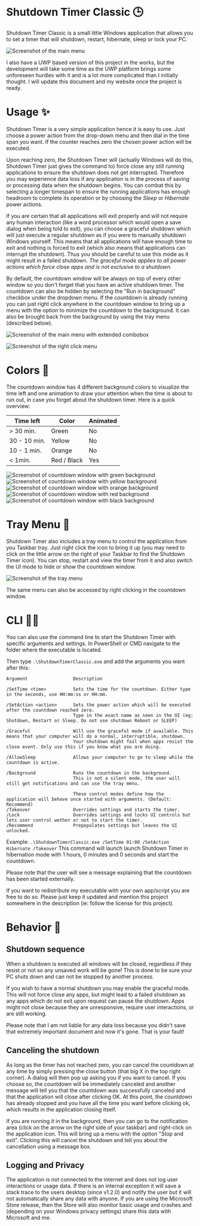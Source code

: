# Shutdown Timer Classic 🕒

Shutdown Timer Classic is a small little Windows application that allows you to set a timer that will shutdown, restart, hibernate, sleep or lock your PC.

![Screenshot of the main menu](Screenshots/Menu.png)

I also have a UWP based version of this project in the works, but the development will take some time as the UWP platform brings some unforeseen hurdles with it and is a lot more complicated than I initially thought.
I will update this document and my website once the project is ready.

# Usage ✨

Shutdown Timer is a very simple application hence it is easy to use.
Just choose a power action from the drop-down menu and then dial in the time span you want. If the counter reaches zero the chosen power action will be executed.

Upon reaching zero, the Shutdown Timer will (actually Windows will do this, Shutdown Timer just gives the command to) force close any still running applications to ensure the shutdown does not get interrupted.
Therefore you may experience data loss if any application is in the process of saving or processing data when the shutdown begins.
You can combat this by selecting a longer timespan to ensure the running applications has enough headroom to complete its operation or by choosing the *Sleep* or *Hibernate* power actions.

If you are certain that all applications will exit properly and will not require any human interaction (like a word processor which would open a save dialog when being told to exit), you can choose a graceful shutdown which will just execute a regular shutdown as if you were to manually shutdown Windows yourself.
This means that all applications will have enough time to exit and nothing is forced to exit (which also means that applications can interrupt the shutdown).
Thus you should be careful to use this mode as it might result in a failed shutdown.
*The graceful mode applies to all power actions which force close apps and is not exclusive to a shutdown.*

By default, the countdown window will be always on top of every other window so you don't forget that you have an active shutdown timer. The countdown can also be hidden by selecting the "Run in background" checkbox under the dropdown menu. If the countdown is already running you can just right click anywhere in the countdown window to bring up a menu with the option to minimize the countdown to the background. It can also be brought back from the background by using the tray menu (described below).

![Screenshot of the main menu with extended combobox](Screenshots/Menu2.png)

![Screenshot of the right click menu](Screenshots/RightClickMenu.png)

# Colors 🎨

The countdown window has 4 different background colors to visualize the time left and one animation to draw your attention when the time is about to run out, in case you forget about the shutdown timer.
Here is a quick overview:

| Time left     | Color         | Animated  |
| ------------- | ------------- | --------- |
| > 30 min.     | Green         | No        |
| 30 - 10 min.  | Yellow        | No        |
| 10 - 1 min.   | Orange        | No        |
| < 1min.       | Red / Black   | Yes       |

![Screenshot of countdown window with green background](Screenshots/CountdownGreen.png)
![Screenshot of countdown window with yellow background](Screenshots/CountdownYellow.png)
![Screenshot of countdown window with orange background](Screenshots/CountdownOrange.png)
![Screenshot of countdown window with red background](Screenshots/CountdownRed.png)
![Screenshot of countdown window with black background](Screenshots/CountdownBlack.png)

# Tray Menu 🔧

Shutdown Timer also includes a tray menu to control the application from you Taskbar tray. Just right click the icon to bring it up (you may need to click on the little arrow on the right of your Taskbar to find the Shutdown Timer icon). You can stop, restart and view the timer from it and also switch the UI mode to hide or show the countdown window.

![Screenshot of the tray menu](Screenshots/TrayMenu.png)

The same menu can also be accessed by right clicking in the countdown window.

# CLI 🐱‍💻

You can also use the command line to start the Shutdown Timer with specific arguments and settings.
In PowerShell or CMD navigate to the folder where the executable is located.

Then type `.\ShutdownTimerClassic.exe` and add the arguments you want after this:

```
Argument                 Description

/SetTime <time>          Sets the time for the countdown. Either type in the seconds, use HH:mm:ss or HH:mm.

/SetAction <action>      Sets the power action which will be executed after the countdown reached zero.
                         Type in the exact name as seen in the UI (eg: Shutdown, Restart or Sleep. Do not use shutdown Reboot or SLEEP)

/Graceful                Will use the graceful mode if available. This means that your computer will do a normal, interruptible, shutdown.
                         Your shutdown might fail when apps resist the close event. Only use this if you know what you are doing.

/AllowSleep              Allows your computer to go to sleep while the countdown is active.

/Background              Runs the countdown in the background.
                         This is not a silent mode, the user will still get notifications and can use the tray menu.

                         These control modes define how the application will behave once started with arguments. (Default: Recommend)
/Takeover                Overrides settings and starts the timer.
/Lock                    Overrides settings and locks UI controls but lets user control wether or not to start the timer.
/Recommend               Prepopulates settings but leaves the UI unlocked.
```

Example: `.\ShutdownTimerClassic.exe /SetTime 01:00 /SetAction Hibernate /Takeover`
This command will launch launch Shutdown Timer in hibernation mode with 1 hours, 0 minutes and 0 seconds and start the countdown.

Please note that the user will see a message explaining that the countdown has been started externally.

If you want to redistribute my executable with your own app/script you are free to do so. Please just keep it updated and mention this project somewhere in the description (ie: follow the license for this project).

# Behavior 📄

## Shutdown sequence

When a shutdown is executed all windows will be closed, regardless if they resist or not so any unsaved work will be gone! This is done to be sure your PC shuts down and can not be stopped by another process.

If you wish to have a normal shutdown you may enable the graceful mode. This will not force close any apps, but might lead to a failed shutdown as any apps which do not exit upon request can pause the shutdown. Apps might not close because they are unresponsive, require user interactions, or are still working. 

Please note that I am not liable for any data loss because you didn't save that extremely important document and now it's gone. That is your fault!

## Canceling the shutdown

As long as the timer has not reached zero, you can cancel the countdown at any time by simply pressing the close button (that big X in the top right corner). A dialog will then pop up asking you if you want to cancel. If you choose so, the countdown will be immediately canceled and another message will tell you that the countdown was successfully canceled and that the application will close after clicking OK. At this point, the countdown has already stopped and you have all the time you want before clicking ok, which results in the application closing itself.

If you are running it in the background, then you can go to the notification area (click on the arrow on the right side of your taskbar) and right-click on the application icon. This will bring up a menu with the option "Stop and exit". Clicking this will cancel the shutdown and tell you about the cancellation using a message box.

## Logging and Privacy

The application is not connected to the internet and does not log user interactions or usage data. If there is an internal exception it will save a stack trace to the users desktop (since v1.2.0) and notify the user but it will not automatically share any data with anyone. If you are using the Microsoft Store release, then the Store will also monitor basic usage and crashes and (depending on your Windows privacy settings) share this data with Microsoft and me.
